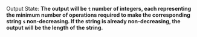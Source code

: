 Output State: **The output will be `t` number of integers, each representing the minimum number of operations required to make the corresponding string `s` non-decreasing. If the string is already non-decreasing, the output will be the length of the string.**